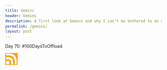 ```yaml
---
title: Gemini
header: Gemini
description: A first look at Gemini and why I can't be bothered to do more than that
permalink: /gemini/
layout: post
---
```


Day 70: #100DaysToOffload

<a href="https://blog.mooreanalysis.com/feed.xml"><img src="/assets/images/rss_feed.jpg" style="opacity:1;" width="40"/></a>
